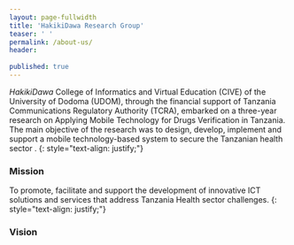 ```yaml
---
layout: page-fullwidth
title: 'HakikiDawa Research Group'
teaser: ' '
permalink: /about-us/
header:
  
published: true
---
```


*HakikiDawa* College of Informatics and Virtual Education (CIVE) of the University of Dodoma (UDOM), through the financial support of Tanzania Communications Regulatory Authority (TCRA), embarked on a three-year research on Applying Mobile Technology for Drugs Verification in Tanzania. The main objective of the research was to design, develop, implement and support a mobile technology-based system to secure the Tanzanian health sector .
{: style="text-align: justify;"}

### Mission
To promote, facilitate and support the development of innovative  ICT solutions and services that address Tanzania Health sector challenges.
{: style="text-align: justify;"}

### Vision


